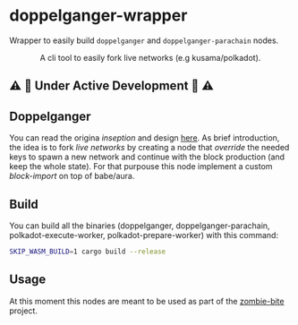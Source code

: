 # doppelganger-wrapper
Wrapper to easily build `doppelganger` and `doppelganger-parachain` nodes.

<div align="center">
<p>A cli tool to easily fork live networks (e.g kusama/polkadot).</p>
</div>

## :warning: :construction: Under Active Development :construction: :warning:

## Doppelganger

You can read the origina _inseption_ and design [here](https://github.com/paritytech/polkadot-sdk/issues/4230).
As brief introduction, the idea is to fork _live networks_ by creating a node that  _override_ the needed keys to
spawn a new network and continue with the block production (and keep the whole state). For that purpouse this node implement
a custom _block-import_ on top of babe/aura.

## Build

You can build all the binaries (doppelganger, doppelganger-parachain, polkadot-execute-worker, polkadot-prepare-worker) with this command:

```sh
SKIP_WASM_BUILD=1 cargo build --release
```

## Usage

At this moment this nodes are meant to be used as part of the [zombie-bite](https://github.com/pepoviola/zombie-bite) project.

